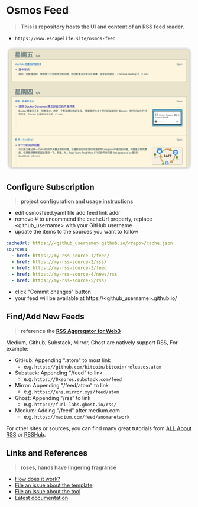 # Osmos Feed

> **This is repository hosts the UI and content of an RSS feed reader.**

- `https://www.escapelife.site/osmos-feed`

![Osmos Feed](./images/osmos-feed.png)

## Configure Subscription

> **project configuration and usage instructions**

- edit osmosfeed.yaml file add feed link addr
- remove # to uncommend the cacheUrl property, replace <github_username> with your GitHub username
- update the items to the sources you want to follow

```yaml
cacheUrl: https://<github_username>.github.io/<repo>/cache.json
sources:
  - href: https://my-rss-source-1/feed/
  - href: https://my-rss-source-2/rss/
  - href: https://my-rss-source-3/feed
  - href: https://my-rss-source-4/news/rss
  - href: https://my-rss-source-5/rss/
```

- click "Commit changes" button
- your feed will be available at https://<github_username>.github.io/<repo>

## Find/Add New Feeds

> **reference the [RSS Aggregator for Web3](https://github.com/chainfeeds/RSSAggregatorforWeb3)**

Medium, Github, Substack, Mirror, Ghost are natively support RSS, For example:

- GitHub: Appending ".atom" to most link
  - e.g. `https://github.com/bitcoin/bitcoin/releases.atom`
- Substack: Appending "/feed" to link
  - e.g. `https://0xsoros.substack.com/feed`
- Mirror: Appending "/feed/atom" to link
  - e.g. `https://ens.mirror.xyz/feed/atom`
- Ghost: Appending "/rss" to link
  - e.g. `https://fuel-labs.ghost.io/rss/`
- Medium: Adding "/feed" after medium.com
  - e.g. `https://medium.com/feed/anomanetwork`

For other sites or sources, you can find many great tutorials from [ALL About RSS](https://github.com/AboutRSS/ALL-about-RSS) or [RSSHub](https://github.com/DIYgod/RSSHub).

## Links and References

> **roses, hands have lingering fragrance**

- [How does it work?](https://github.com/osmoscraft/osmosfeed#osmosfeed)
- [File an issue about the template](https://github.com/osmoscraft/osmosfeed-template)
- [File an issue about the tool](https://github.com/osmoscraft/osmosfeed)
- [Latest documentation](https://github.com/osmoscraft/osmosfeed)
